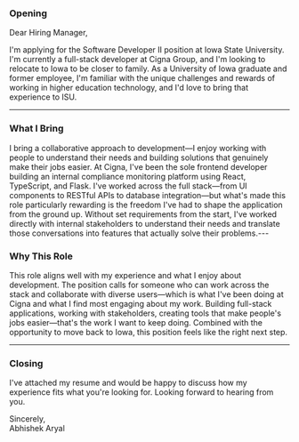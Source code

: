 ### **Opening**

Dear Hiring Manager,

I'm applying for the Software Developer II position at Iowa State University. I'm currently a full-stack developer at Cigna Group, and I'm looking to relocate to Iowa to be closer to family. As a University of Iowa graduate and former employee, I'm familiar with the unique challenges and rewards of working in higher education technology, and I'd love to bring that experience to ISU.

---

### **What I Bring**

I bring a collaborative approach to development—I enjoy working with people to understand their needs and building solutions that genuinely make their jobs easier. At Cigna, I've been the sole frontend developer building an internal compliance monitoring platform using React, TypeScript, and Flask. I've worked across the full stack—from UI components to RESTful APIs to database integration—but what's made this role particularly rewarding is the freedom I've had to shape the application from the ground up. Without set requirements from the start, I've worked directly with internal stakeholders to understand their needs and translate those conversations into features that actually solve their problems.---

### **Why This Role**

This role aligns well with my experience and what I enjoy about development. The position calls for someone who can work across the stack and collaborate with diverse users—which is what I've been doing at Cigna and what I find most engaging about my work. Building full-stack applications, working with stakeholders, creating tools that make people's jobs easier—that's the work I want to keep doing. Combined with the opportunity to move back to Iowa, this position feels like the right next step.

---

### **Closing**

I've attached my resume and would be happy to discuss how my experience fits what you're looking for. Looking forward to hearing from you.

Sincerely,  
Abhishek Aryal